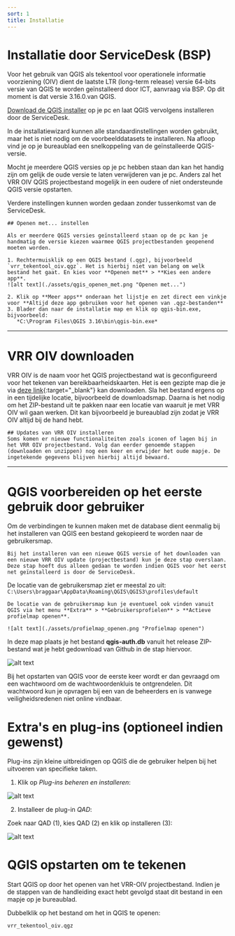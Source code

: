 ```yaml
---
sort: 1
title: Installatie
---
```


# Installatie door ServiceDesk (BSP)

Voor het gebruik van QGIS als tekentool voor operationele informatie voorziening (OIV) dient de laatste LTR (long-term release) versie 64-bits versie van QGIS te worden geïnstalleerd door ICT, aanvraag via BSP. Op dit moment is dat versie 3.16.0.van QGIS. 

[Download de QGIS installer](https://qgis.org/nl/site/forusers/download.html) op je pc en laat QGIS vervolgens installeren door de ServiceDesk.

In de installatiewizard kunnen alle standaardinstellingen worden gebruikt, maar het is niet nodig om de voorbeelddatasets te installeren. Na afloop vind je op je bureaublad een snelkoppeling van de geïnstalleerde QGIS-versie.

Mocht je meerdere QGIS versies op je pc hebben staan dan kan het handig zijn om gelijk de oude versie te laten verwijderen van je pc. Anders zal het VRR OIV QGIS projectbestand mogelijk in een oudere of niet ondersteunde QGIS versie opstarten.

Verdere instellingen kunnen worden gedaan zonder tussenkomst van de ServiceDesk.

```note
## Openen met... instellen

Als er meerdere QGIS versies geïnstalleerd staan op de pc kan je handmatig de versie kiezen waarmee QGIS projectbestanden geopenend moeten worden.

1. Rechtermuisklik op een QGIS bestand (.qgz), bijvoorbeeld `vrr_tekentool_oiv.qgz`. Het is hierbij niet van belang om welk bestand het gaat. En kies voor **Openen met** > **Kies een andere app**.
![alt text](./assets/qgis_openen_met.png "Openen met...")

2. Klik op **Meer apps** onderaan het lijstje en zet direct een vinkje voor **Altijd deze app gebruiken voor het openen van .qgz-bestanden**
3. Blader dan naar de installatie map en klik op qgis-bin.exe, bijvoorbeeld:
   *C:\Program Files\QGIS 3.16\bin\qgis-bin.exe*
```
****

# VRR OIV downloaden

VRR OIV is de naam voor het QGIS projectbestand wat is geconfigureerd voor het tekenen van bereikbaarheidskaarten. Het is een gezipte map die je via [deze link](https://github.com/VR-RR/vrr-oiv/zipball/main){:target="_blank"} kan downloaden. Sla het bestand ergens op in een tijdelijke locatie, bijvoorbeeld de downloadsmap. Daarna is het nodig om het ZIP-bestand uit te pakken naar een locatie van waaruit je met VRR OIV wil gaan werken. Dit kan bijvoorbeeld je bureaublad zijn zodat je VRR OIV altijd bij de hand hebt.

```note
## Updates van VRR OIV installeren
Soms komen er nieuwe functionaliteiten zoals iconen of lagen bij in het VRR OIV projectbestand. Volg dan eerder genoemde stappen (downloaden en unzippen) nog een keer en erwijder het oude mapje. De ingetekende gegevens blijven hierbij altijd bewaard.

```
****

# QGIS voorbereiden op het eerste gebruik door gebruiker

Om de verbindingen te kunnen maken met de database dient eenmalig bij het installeren van QGIS een bestand gekopieerd te worden naar de gebruikersmap.

```note
Bij het installeren van een nieuwe QGIS versie of het downloaden van een nieuwe VRR OIV update (projectbestand) kun je deze stap overslaan. Deze stap hoeft dus alleen gedaan te worden indien QGIS voor het eerst net geïnstalleerd is door de ServiceDesk.
```

De locatie van de gebruikersmap ziet er meestal zo uit: ```C:\Users\braggaar\AppData\Roaming\QGIS\QGIS3\profiles\default```


```tip
De locatie van de gebruikersmap kun je eventueel ook vinden vanuit QGIS via het menu **Extra** > **Gebruikersprofielen** > **Actieve profielmap openen**.

![alt text](./assets/profielmap_openen.png "Profielmap openen")
```

In deze map plaats je het bestand **qgis-auth.db** vanuit het release ZIP-bestand wat je hebt gedownload van Github in de stap hiervoor.

![alt text](./assets/profielmap_openen.png "Profielmap openen")

Bij het opstarten van QGIS voor de eerste keer wordt er dan gevraagd om een wachtwoord om de wachtwoordenkluis te ontgrendelen. Dit wachtwoord kun je opvragen bij een van de beheerders en is vanwege veiligheidsredenen niet online vindbaar.

# Extra's en plug-ins (optioneel indien gewenst)

Plug-ins zijn kleine uitbreidingen op QGIS die de gebruiker helpen bij het uitvoeren van specifieke taken.

1. Klik op *Plug-ins beheren en installeren*:

![alt text](./assets/install_plugins.png "Klik op Plug-ins beheren en installeren...")

2. Installeer de plug-in *QAD*:

Zoek naar QAD (1), kies QAD (2) en klik op installeren (3):

![alt text](./assets/install_plugin.png "Klik op Plug-ins beheren en installeren...")

# QGIS opstarten om te tekenen

Start QGIS op door het openen van het VRR-OIV projectbestand. Indien je de stappen van de handleiding exact hebt gevolgd staat dit bestand in een mapje op je bureaublad.

Dubbelklik op het bestand om het in QGIS te openen:

`vrr_tekentool_oiv.qgz`
